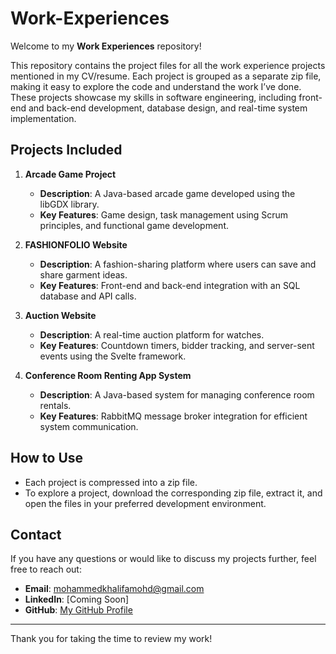 # Work-Experiences

Welcome to my **Work Experiences** repository! 

This repository contains the project files for all the work experience projects mentioned in my CV/resume. Each project is grouped as a separate zip file, making it easy to explore the code and understand the work I’ve done. These projects showcase my skills in software engineering, including front-end and back-end development, database design, and real-time system implementation.

## Projects Included

1. **Arcade Game Project**  
   - **Description**: A Java-based arcade game developed using the libGDX library.  
   - **Key Features**: Game design, task management using Scrum principles, and functional game development.  

2. **FASHIONFOLIO Website**  
   - **Description**: A fashion-sharing platform where users can save and share garment ideas.  
   - **Key Features**: Front-end and back-end integration with an SQL database and API calls.  

3. **Auction Website**  
   - **Description**: A real-time auction platform for watches.  
   - **Key Features**: Countdown timers, bidder tracking, and server-sent events using the Svelte framework.  

4. **Conference Room Renting App System**  
   - **Description**: A Java-based system for managing conference room rentals.  
   - **Key Features**: RabbitMQ message broker integration for efficient system communication.  

## How to Use

- Each project is compressed into a zip file.  
- To explore a project, download the corresponding zip file, extract it, and open the files in your preferred development environment.

## Contact

If you have any questions or would like to discuss my projects further, feel free to reach out:

- **Email**: mohammedkhalifamohd@gmail.com  
- **LinkedIn**: [Coming Soon]  
- **GitHub**: [My GitHub Profile](https://github.com/mohamedkhalifamohamed)

---

Thank you for taking the time to review my work!
